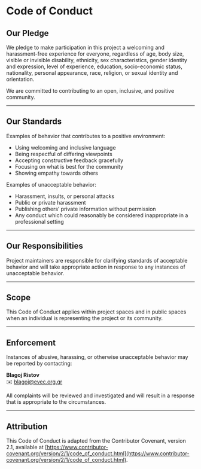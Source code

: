 # Code of Conduct

## Our Pledge
We pledge to make participation in this project a welcoming and harassment-free experience for everyone, regardless of age, body size, visible or invisible disability, ethnicity, sex characteristics, gender identity and expression, level of experience, education, socio-economic status, nationality, personal appearance, race, religion, or sexual identity and orientation.

We are committed to contributing to an open, inclusive, and positive community.

---

## Our Standards
Examples of behavior that contributes to a positive environment:
- Using welcoming and inclusive language
- Being respectful of differing viewpoints
- Accepting constructive feedback gracefully
- Focusing on what is best for the community
- Showing empathy towards others

Examples of unacceptable behavior:
- Harassment, insults, or personal attacks
- Public or private harassment
- Publishing others’ private information without permission
- Any conduct which could reasonably be considered inappropriate in a professional setting

---

## Our Responsibilities
Project maintainers are responsible for clarifying standards of acceptable behavior and will take appropriate action in response to any instances of unacceptable behavior.

---

## Scope
This Code of Conduct applies within project spaces and in public spaces when an individual is representing the project or its community.

---

## Enforcement
Instances of abusive, harassing, or otherwise unacceptable behavior may be reported by contacting:

**Blagoj Ristov**  
✉️ blagoj@evec.org.gr  

All complaints will be reviewed and investigated and will result in a response that is appropriate to the circumstances.

---

## Attribution
This Code of Conduct is adapted from the Contributor Covenant, version 2.1, available at [https://www.contributor-covenant.org/version/2/1/code_of_conduct.html](https://www.contributor-covenant.org/version/2/1/code_of_conduct.html).
